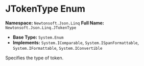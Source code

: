 # JTokenType Enum

**Namespace:** `Newtonsoft.Json.Linq`
**Full Name:** `Newtonsoft.Json.Linq.JTokenType`
- **Base Type:** `System.Enum`
- **Implements:** `System.IComparable`, `System.ISpanFormattable`, `System.IFormattable`, `System.IConvertible`

Specifies the type of token.